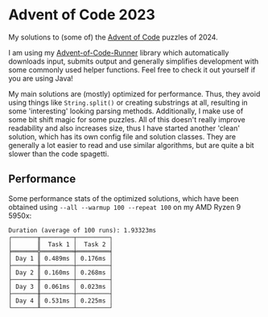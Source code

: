 # Advent of Code 2023

My solutions to (some of) the [Advent of Code](https://adventofcode.com) puzzles of 2024.

I am using my [Advent-of-Code-Runner](https://github.com/Rc-Cookie/advent-of-code-runner) library
which automatically downloads input, submits output and generally simplifies development with some
commonly used helper functions. Feel free to check it out yourself if you are using Java!

My main solutions are (mostly) optimized for performance.
Thus, they avoid using things like `String.split()` or creating substrings at all, resulting in some 'interesting' looking parsing methods.
Additionally, I make use of some bit shift magic for some puzzles.
All of this doesn't really improve readability and also increases size, thus I have started another 'clean' solution, which has its own config file and solution classes.
They are generally a lot easier to read and use similar algorithms, but are quite a bit slower than the code spagetti.

## Performance

Some performance stats of the optimized solutions, which have been obtained using `--all --warmup 100 --repeat 100` on my AMD Ryzen 9 5950x:

```
Duration (average of 100 runs): 1.93323ms
┌───────╥─────────┬─────────┐
│       ║  Task 1 │  Task 2 │
╞═══════╬═════════╪═════════╡
│ Day 1 ║ 0.489ms │ 0.176ms │
├───────╫─────────┼─────────┤
│ Day 2 ║ 0.160ms │ 0.268ms │
├───────╫─────────┼─────────┤
│ Day 3 ║ 0.061ms │ 0.023ms │
├───────╫─────────┼─────────┤
│ Day 4 ║ 0.531ms │ 0.225ms │
└───────╨─────────┴─────────┘
```
